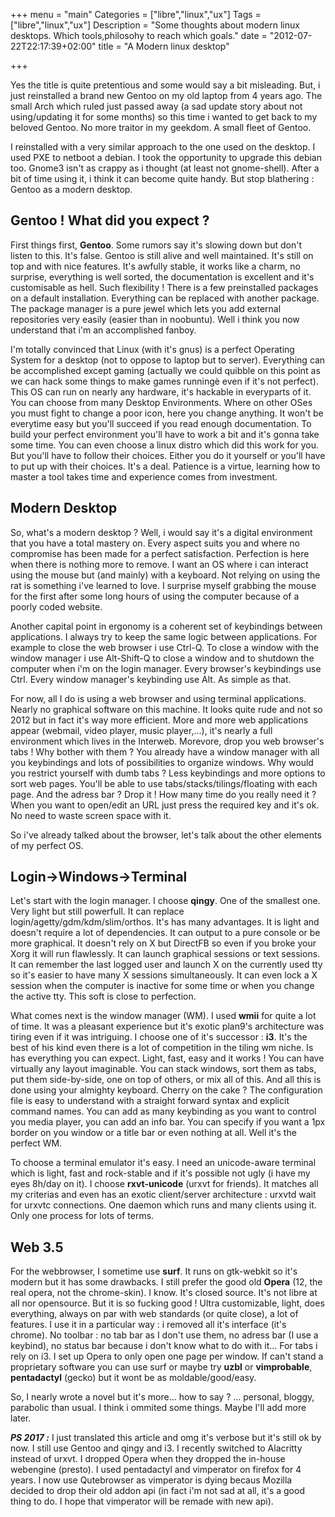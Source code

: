 +++
menu = "main"
Categories = ["libre","linux","ux"]
Tags = ["libre","linux","ux"]
Description = "Some thoughts about modern linux desktops. Which tools,philosohy to reach which goals."
date = "2012-07-22T22:17:39+02:00"
title = "A Modern linux desktop"

+++

Yes the title is quite pretentious and some would say a bit misleading. But, i just reinstalled a brand new Gentoo on my old laptop from 4 years ago. The small Arch which ruled just passed away (a sad update story about not using/updating it for some months) so this time i wanted to get back to my beloved Gentoo. No more traitor in my geekdom. A small fleet of Gentoo.

I reinstalled with a very similar approach to the one used on the desktop. I used PXE to netboot a debian. I took the opportunity to upgrade this debian too. Gnome3 isn't as crappy as i thought (at least not gnome-shell). After a bit of time using it, i think it can become quite handy. But stop blathering : Gentoo as a modern desktop.

## Gentoo ! What did you expect ?
First things first, **Gentoo**. Some rumors say it's slowing down but don't listen to this. It's false. Gentoo is still alive and well maintained. It's still on top and with nice features. It's awfully stable, it works like a charm, no surprise, everything is well sorted, the documentation is excellent and it's customisable as hell. Such flexibility ! There is a few preinstalled packages on a default installation. Everything can be replaced with another package. The package manager is a pure jewel which lets you add external repositories very easily (easier than in noobuntu). Well i think you now understand that i'm an accomplished fanboy.

I'm totally convinced that Linux (with it's gnus) is a perfect Operating System for a desktop (not to oppose to laptop but to server). Everything can be accomplished except gaming (actually we could quibble on this point as we can hack some things to make games runningè even if it's not perfect). This OS can run on nearly any hardware, it's hackable in everyparts of it. You can choose from many Desktop Environments. Where on other OSes you must fight to change a poor icon, here you change anything. It won't be everytime easy but you'll succeed if you read enough documentation. To build your perfect environment you'll have to work a bit and it's gonna take some time. You can even choose a linux distro which did this work for you. But you'll have to follow their choices. Either you do it yourself or you'll have to put up with their choices. It's a deal. Patience is a virtue, learning how to master a tool takes time and experience comes from investment.

## Modern Desktop
So, what's a modern desktop ? Well, i would say it's a digital environment that you have a total mastery on. Every aspect suits you and where no compromise has been made for a perfect satisfaction. Perfection is here when there is nothing more to remove. I want an OS where i can interact using the mouse but (and mainly) with a keyboard. Not relying on using the rat is something i've learned to love. I surprise myself grabbing the mouse for the first after some long hours of using the computer because of a poorly coded website.

Another capital point in ergonomy is a coherent set of keybindings between applications. I always try to keep the same logic between applications. For example to close the web browser i use Ctrl-Q. To close a window with the window manager i use Alt-Shift-Q to close a window and to shutdown the computer when i'm on the login manager. Every browser's keybindings use Ctrl. Every window manager's keybinding use Alt. As simple as that.

For now, all I do is using a web browser and using terminal applications. Nearly no graphical software on this machine. It looks quite rude and not so 2012 but in fact it's way more efficient. More and more web applications appear (webmail, video player, music player,…), it's nearly a full environment which lives in the Interweb. Morevore, drop you web browser's tabs ! Why bother with them ? You already have a window manager with all you keybindings and lots of possibilities to organize windows. Why would you restrict yourself with dumb tabs ? Less keybindings and more options to sort web pages. You'll be able to use tabs/stacks/tilings/floating with each page. And the adress bar ? Drop it ! How many time do you really need it ? When you want to open/edit an URL just press the required key and it's ok. No need to waste screen space with it.

So i've already talked about the browser, let's talk about the other elements of my perfect OS.

## Login→Windows→Terminal
Let's start with the login manager. I choose **qingy**. One of the smallest one. Very light but still powerfull. It can replace login/agetty/gdm/kdm/slim/orthos. It's has many advantages. It is light and doesn't require a lot of dependencies. It can output to a pure console or be more graphical. It doesn't rely on X but DirectFB so even if you broke your Xorg it will run flawlessly. It can launch graphical sessions or text sessions. It can remember the last logged user and launch X on the currently used tty so it's easier to have many X sessions simultaneously. It can even lock a X session when the computer is inactive for some time or when you change the active tty. This soft is close to perfection.

What comes next is the window manager (WM). I used **wmii** for quite a lot of time. It was a pleasant experience but it's exotic plan9's architecture was tiring even if it was intriguing. I choose one of it's successor : **i3**. It's the best of his kind even there is a lot of competition in the tiling wm niche. Is has everything you can expect. Light, fast, easy and it works ! You can have virtually any layout imaginable. You can stack windows, sort them as tabs, put them side-by-side, one on top of others, or mix all of this. And all this is done using your almighty keyboard. Cherry on the cake ? The configuration file is easy to understand with a straight forward syntax and explicit command names. You can add as many keybinding as you want to control you media player, you can add an info bar. You can specify if you want a 1px border on you window or a title bar or even nothing at all. Well it's the perfect WM.

To choose a terminal emulator it's easy. I need an unicode-aware terminal which is light, fast and rock-stable and if it's possible not ugly (i have my eyes 8h/day on it). I choose **rxvt-unicode** (urxvt for friends). It matches all my criterias and even has an exotic client/server architecture : urxvtd wait for urxvtc connections. One daemon which runs and many clients using it. Only one process for lots of terms.

## Web 3.5
For the webbrowser, I sometime use **surf**. It runs on gtk-webkit so it's modern but it has some drawbacks. I still prefer the good old **Opera** (12, the real opera, not the chrome-skin). I know. It's closed source. It's not libre at all nor opensource. But it is so fucking good ! Ultra customizable, light, does everything, always on par with web standards (or quite close), a lot of features.
I use it in a particular way : i removed all it's interface (it's chrome). No toolbar : no tab bar as I don't use them, no adress bar (I use a keybind), no status bar because i don't know what to do with it… For tabs i rely on i3. I set up Opera to only open one page per window. If can't stand a proprietary software you can use surf or maybe try **uzbl** or **vimprobable**, **pentadactyl** (gecko) but it wont be as moldable/good/easy.

So, I nearly wrote a novel but it's more… how to say ? … personal, bloggy, parabolic than usual. I think i ommited some things. Maybe I'll add more later.

***PS 2017 :*** I just translated this article and omg it's verbose but it's still ok by now. I still use Gentoo and qingy and i3. I recently switched to Alacritty instead of urxvt. I dropped Opera when they dropped the in-house webengine (presto). I used pentadactyl and vimperator on firefox for 4 years. I now use Qutebrowser as vimperator is dying becaus Mozilla decided to drop their old addon api (in fact i'm not sad at all, it's a good thing to do. I hope that vimperator will be remade with new api).
